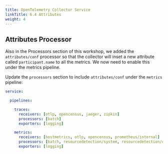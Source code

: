 ```yaml
---
title: OpenTelemetry Collector Service
linkTitle: 6.4 Attributes
weight: 4
---
```


## Attributes Processor

Also in the Processors section of this workshop, we added the `attributes/conf` processor so that the collector will inset a new attribute called `participant.name` to all the metrics. We now need to enable this under the metrics pipeline.

Update the `processors` section to include `attributes/conf` under the `metrics` pipeline:

```yaml {hl_lines="12"}
service:

  pipelines:

    traces:
      receivers: [otlp, opencensus, jaeger, zipkin]
      processors: [batch]
      exporters: [logging]

    metrics:
      receivers: [hostmetrics, otlp, opencensus, prometheus/internal]
      processors: [batch, resourcedetection/system, resourcedetection/ec2, attributes/conf]
      exporters: [logging]
```
